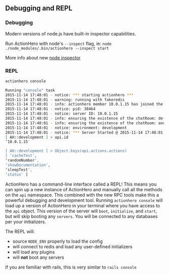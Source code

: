 ## Debugging and REPL

### Debugging

Modern versions of node.js have built-in inspector capabilities.

Run ActionHero with node's `--inspect` flag, ie: `node ./node_modules/.bin/actionhero --inspect start`

More info about new [node inspector](https://nodejs.org/en/docs/inspector)

### REPL

```bash
actionhero console

Running "console" task
2015-11-14 17:48:01 - notice: *** starting actionhero ***
2015-11-14 17:48:01 - warning: running with fakeredis
2015-11-14 17:48:01 - info: actionhero member 10.0.1.15 has joined the cluster
2015-11-14 17:48:01 - notice: pid: 38464
2015-11-14 17:48:01 - notice: server ID: 10.0.1.15
2015-11-14 17:48:01 - info: ensuring the existence of the chatRoom: defaultRoom
2015-11-14 17:48:01 - info: ensuring the existence of the chatRoom: anotherRoom
2015-11-14 17:48:01 - notice: environment: development
2015-11-14 17:48:01 - notice: *** Server Started @ 2015-11-14 17:48:01 ***
[ AH::development ] > api.id
‘10.0.1.15'

[ AH::development ] > Object.keys(api.actions.actions)
[ ‘cacheTest',
‘randomNumber',
‘showDocumentation',
‘sleepTest',
‘status' ]
```

ActionHero has a command-line interface called a REPL! This means you can spin up a new instance of ActionHero and manually call all the methods on the `api` namespace. This combined with the new RPC tools make this a powerful debugging and development tool. Running `actionhero console` will load up a version of ActionHero in your terminal where you have access to the `api` object. This version of the server will `boot`, `initialize`, and `start`, but will skip booting any `servers`. You will be connected to any databases per your initializers.

The REPL will:

- source `NODE_ENV` properly to load the config
- will connect to redis and load any user-defined initializers
- will load any plugins
- will **not** boot any servers

If you are familiar with rails, this is very similar to `rails console`
